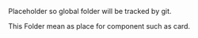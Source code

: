 Placeholder so global folder will be tracked by git.

This Folder mean as place for component such as card.
